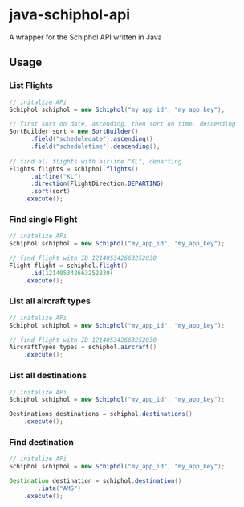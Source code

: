 # java-schiphol-api
A wrapper for the Schiphol API written in Java

## Usage

### List Flights

```Java
// initalize APi
Schiphol schiphol = new Schiphol("my_app_id", "my_app_key");

// first sort on date, ascending, then sort on time, descending
SortBuilder sort = new SortBuilder()
      .field("scheduledate").ascending()
      .field("scheduletime").descending();
        
// find all flights with airline "KL", departing
Flights flights = schiphol.flights()
      .airline("KL")
      .direction(FlightDirection.DEPARTING)
      .sort(sort)
    .execute();
```

### Find single Flight

```Java
// initalize APi
Schiphol schiphol = new Schiphol("my_app_id", "my_app_key");

// find flight with ID 121405342663252830
Flight flight = schiphol.flight()
      .id(121405342663252830(
    .execute();
```

### List all aircraft types

```Java
// initalize APi
Schiphol schiphol = new Schiphol("my_app_id", "my_app_key");

// find flight with ID 121405342663252830
AircraftTypes types = schiphol.aircraft()
    .execute();
```

### List all destinations

```Java
// initalize APi
Schiphol schiphol = new Schiphol("my_app_id", "my_app_key");

Destinations destinations = schiphol.destinations()
    .execute();
```

### Find destination

```Java
// initalize APi
Schiphol schiphol = new Schiphol("my_app_id", "my_app_key");

Destination destination = schiphol.destination()
        .iata("AMS")
    .execute();
```

